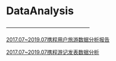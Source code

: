 # DataAnalysis

————————————————

[2017.07~2019.07携程用户旅游数据分析报告](https://github.com/YunyeeLo/DataAnalysis/issues/1)

[2017.07~2019.07携程游记发表数据分析](https://github.com/YunyeeLo/DataAnalysis/issues/2)
